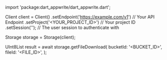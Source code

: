 import 'package:dart_appwrite/dart_appwrite.dart';

Client client = Client()
    .setEndpoint('https://example.com/v1') // Your API Endpoint
    .setProject('<YOUR_PROJECT_ID>') // Your project ID
    .setSession(''); // The user session to authenticate with

Storage storage = Storage(client);

UInt8List result = await storage.getFileDownload(
    bucketId: '<BUCKET_ID>',
    fileId: '<FILE_ID>',
);
